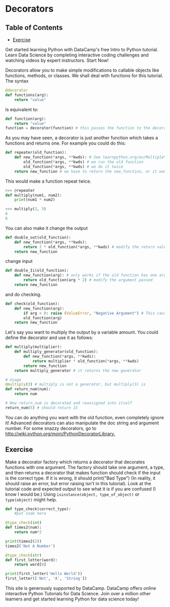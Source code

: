 # Decorators

## Table of Contents

<!-- START doctoc generated TOC please keep comment here to allow auto update -->
<!-- DON'T EDIT THIS SECTION, INSTEAD RE-RUN doctoc TO UPDATE -->

- [Exercise](#exercise)

<!-- END doctoc generated TOC please keep comment here to allow auto update -->

Get started learning Python with DataCamp's free Intro to Python tutorial.
Learn Data Science by completing interactive coding challenges and watching videos by expert instructors.
Start Now!

Decorators allow you to make simple modifications
to callable objects like functions, methods, or classes.
We shall deal with functions for this tutorial.
The syntax

```python
@decorator
def functions(arg):
    return "value"
```

Is equivalent to:

```python
def function(arg):
    return "value"
function = decorator(function) # this passes the function to the decorator, and reassigns it to the functions
```

As you may have seen,
a decorator is just another function which takes a functions and returns one.
For example you could do this:

```python
def repeater(old_function):
    def new_function(*args, **kwds): # See learnpython.org/en/Multiple%20Function%20Arguments for how *args and **kwds works
        old_function(*args, **kwds) # we run the old function
        old_function(*args, **kwds) # we do it twice
    return new_function # we have to return the new_function, or it wouldn't reassign it to the value
```

This would make a function repeat twice.

```python
>>> @repeater
def multiply(num1, num2):
    print(num1 * num2)

>>> multiply(2, 3)
6
6
```

You can also make it change the output

```python
def double_out(old_function):
    def new_function(*args, **kwds):
        return 2 * old_function(*args, **kwds) # modify the return value
    return new_function
```

change input

```python
def double_Ii(old_function):
    def new_function(arg): # only works if the old function has one argument
        return old_function(arg * 2) # modify the argument passed
    return new_function
```

and do checking.

```python
def check(old_function):
    def new_function(arg):
        if arg < 0: raise (ValueError, "Negative Argument") # This causes an error, which is better than it doing the wrong thing
        old_function(arg)
    return new_function
```

Let's say you want to multiply the output by a variable amount.
You could define the decorator and use it as follows:

```python
def multiply(multiplier):
    def multiply_generator(old_function):
        def new_function(*args, **kwds):
            return multiplier * old_function(*args, **kwds)
        return new_function
    return multiply_generator # it returns the new generator

# Usage
@multiply(3) # multiply is not a generator, but multiply(3) is
def return_num(num):
    return num

# Now return_num is decorated and reassigned into itself
return_num(5) # should return 15
```

You can do anything you want with the old function,
even completely ignore it! Advanced decorators can also manipulate the doc string and argument number.
For some snazzy decorators,
go to <http://wiki.python.org/moin/PythonDecoratorLibrary.>

## Exercise

Make a decorator factory which returns a decorator that decorates functions with one argument.
The factory should take one argument, a type,
and then returns a decorator that makes function should check if the input is the correct type.
If it is wrong, it should print("Bad Type") (In reality, it should raise an error,
but error raising isn't in this tutorial).
Look at the tutorial code and expected output to see
what it is if you are confused (I know I would be.)
Using `isinstance(object, type_of_object)` or `type(object)` might help.

```python
def type_check(correct_type):
    #put code here

@type_check(int)
def times2(num):
    return num*2

print(times2(2))
times2('Not A Number')

@type_check(str)
def first_letter(word):
    return word[0]

print(first_letter('Hello World'))
first_letter(['Not', 'A', 'String'])
```

This site is generously supported by DataCamp.
DataCamp offers online interactive Python Tutorials for Data Science.
Join over a million other learners and get started learning Python for data science today!
